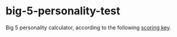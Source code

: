 # big-5-personality-test
Big 5 personality calculator, according to the following [scoring key](https://uasdata.usc.edu/index.php?r=eNpLtDKyqi62MrFSKkhMT1WyLrYyNAeyS5NyMpP1UhJLEvUSU1Ly80ASQDWJKZkpYDVWSsZK1rVcMEfoEnY).



